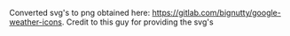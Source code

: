 Converted svg's to png obtained here: https://gitlab.com/bignutty/google-weather-icons.  Credit to this guy for providing the svg's

